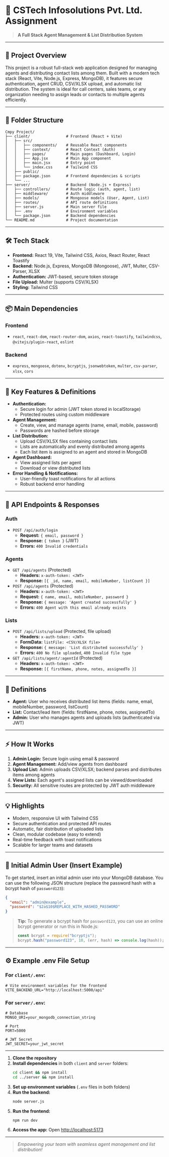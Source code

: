 # 🏢 CSTech Infosolutions Pvt. Ltd. Assignment

> **A Full Stack Agent Management & List Distribution System**

---

## 🚀 Project Overview

This project is a robust full-stack web application designed for managing agents and distributing contact lists among them. Built with a modern tech stack (React, Vite, Node.js, Express, MongoDB), it features secure authentication, agent CRUD, CSV/XLSX upload, and automatic list distribution. The system is ideal for call centers, sales teams, or any organization needing to assign leads or contacts to multiple agents efficiently.

---

## 📁 Folder Structure

```
Cmpy Project/
├── client/                # Frontend (React + Vite)
│   ├── src/
│   │   ├── components/    # Reusable React components
│   │   ├── context/       # React Context (Auth)
│   │   ├── pages/         # Main pages (Dashboard, Login)
│   │   ├── App.jsx        # Main App component
│   │   ├── main.jsx       # Entry point
│   │   └── index.css      # Tailwind CSS
│   ├── public/
│   ├── package.json       # Frontend dependencies & scripts
│   └── ...
├── server/                # Backend (Node.js + Express)
│   ├── controllers/       # Route logic (auth, agent, list)
│   ├── middleware/        # Auth middleware
│   ├── models/            # Mongoose models (User, Agent, List)
│   ├── routes/            # API route definitions
│   ├── server.js          # Main server file
│   ├── .env               # Environment variables
│   └── package.json       # Backend dependencies
└── README.md              # Project documentation
```

---

## 🛠️ Tech Stack

- **Frontend:** React 19, Vite, Tailwind CSS, Axios, React Router, React Toastify
- **Backend:** Node.js, Express, MongoDB (Mongoose), JWT, Multer, CSV-Parser, XLSX
- **Authentication:** JWT-based, secure token storage
- **File Upload:** Multer (supports CSV/XLSX)
- **Styling:** Tailwind CSS

---

## 📦 Main Dependencies

### Frontend

- `react`, `react-dom`, `react-router-dom`, `axios`, `react-toastify`, `tailwindcss`, `@vitejs/plugin-react`, `eslint`

### Backend

- `express`, `mongoose`, `dotenv`, `bcryptjs`, `jsonwebtoken`, `multer`, `csv-parser`, `xlsx`, `cors`

---

## 🔑 Key Features & Definitions

- **Authentication:**
  - Secure login for admin (JWT token stored in localStorage)
  - Protected routes using custom middleware
- **Agent Management:**
  - Create, view, and manage agents (name, email, mobile, password)
  - Passwords are hashed before storage
- **List Distribution:**
  - Upload CSV/XLSX files containing contact lists
  - Lists are automatically and evenly distributed among agents
  - Each list item is assigned to an agent and stored in MongoDB
- **Agent Dashboard:**
  - View assigned lists per agent
  - Download or view distributed lists
- **Error Handling & Notifications:**
  - User-friendly toast notifications for all actions
  - Robust backend error handling

---

## 📡 API Endpoints & Responses

### Auth

- `POST /api/auth/login`
  - **Request:** `{ email, password }`
  - **Response:** `{ token }` (JWT)
  - **Errors:** `400 Invalid credentials`

### Agents

- `GET /api/agents` (Protected)
  - **Headers:** `x-auth-token: <JWT>`
  - **Response:** `[{ _id, name, email, mobileNumber, listCount }]`
- `POST /api/agents` (Protected)
  - **Headers:** `x-auth-token: <JWT>`
  - **Request:** `{ name, email, mobileNumber, password }`
  - **Response:** `{ message: 'Agent created successfully' }`
  - **Errors:** `400 Agent with this email already exists`

### Lists

- `POST /api/lists/upload` (Protected, file upload)
  - **Headers:** `x-auth-token: <JWT>`
  - **FormData:** `listFile: <CSV/XLSX file>`
  - **Response:** `{ message: 'List distributed successfully' }`
  - **Errors:** `400 No file uploaded`, `400 Invalid file type`
- `GET /api/lists/agent/:agentId` (Protected)
  - **Headers:** `x-auth-token: <JWT>`
  - **Response:** `[{ firstName, phone, notes, assignedTo }]`

---

## 📝 Definitions

- **Agent:** User who receives distributed list items (fields: name, email, mobileNumber, password, listCount)
- **List:** Contact/lead item (fields: firstName, phone, notes, assignedTo)
- **Admin:** User who manages agents and uploads lists (authenticated via JWT)

---

## ⚡ How It Works

1. **Admin Login:** Secure login using email & password
2. **Agent Management:** Add/view agents from dashboard
3. **Upload List:** Admin uploads CSV/XLSX; backend parses and distributes items among agents
4. **View Lists:** Each agent's assigned lists can be viewed/downloaded
5. **Security:** All sensitive routes are protected by JWT auth middleware

---

## 💡 Highlights

- Modern, responsive UI with Tailwind CSS
- Secure authentication and protected API routes
- Automatic, fair distribution of uploaded lists
- Clean, modular codebase (easy to extend)
- Real-time feedback with toast notifications
- Scalable for larger teams and datasets

---

## 👤 Initial Admin User (Insert Example)

To get started, insert an initial admin user into your MongoDB database. You can use the following JSON structure (replace the password hash with a bcrypt hash of `password123`):

```json
{
  "email": "admin@example",
  "password": "$2a$10$REPLACE_WITH_HASHED_PASSWORD"
}
```

> **Tip:** To generate a bcrypt hash for `password123`, you can use an online bcrypt generator or run this in Node.js:
>
> ```js
> const bcrypt = require("bcryptjs");
> bcrypt.hash("password123", 10, (err, hash) => console.log(hash));
> ```

---

## ⚙️ Example .env File Setup

### For `client/.env`:

```env
# Vite environment variables for the frontend
VITE_BACKEND_URL="http://localhost:5000/api"
```

### For `server/.env`:

```env
# Database
MONGO_URI=your_mongodb_connection_string

# Port
PORT=5000

# JWT Secret
JWT_SECRET=your_jwt_secret
```

---

1. **Clone the repository**
2. **Install dependencies** in both `client` and `server` folders:
   ```sh
   cd client && npm install
   cd ../server && npm install
   ```
3. **Set up environment variables** (`.env` files in both folders)
4. **Run the backend:**
   ```sh
   node server.js
   ```
5. **Run the frontend:**
   ```sh
   npm run dev
   ```
6. **Access the app:** Open [http://localhost:5173](http://localhost:5173)

---

> _Empowering your team with seamless agent management and list distribution!_
